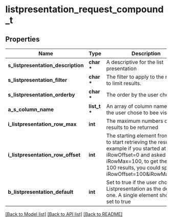 # listpresentation_request_compound_t

## Properties
Name | Type | Description | Notes
------------ | ------------- | ------------- | -------------
**s_listpresentation_description** | **char \*** | A descriptive for the list presentation | 
**s_listpresentation_filter** | **char \*** | The filter to apply to the request to limit results. | 
**s_listpresentation_orderby** | **char \*** | The order by the user chose | 
**a_s_column_name** | **list_t \*** | An array of column names that the user chose to bee visible | 
**i_listpresentation_row_max** | **int** | The maximum numbers of results to be returned | 
**i_listpresentation_row_offset** | **int** | The starting element from where to start retrieving the results. For example if you started at iRowOffset&#x3D;0 and asked for iRowMax&#x3D;100, to get the next 100 results, you could specify iRowOffset&#x3D;100&amp;iRowMax&#x3D;100, | 
**b_listpresentation_default** | **int** | Set to true if the user chose this Listpresentation as the default one. A single element should be set to true | 

[[Back to Model list]](../README.md#documentation-for-models) [[Back to API list]](../README.md#documentation-for-api-endpoints) [[Back to README]](../README.md)


